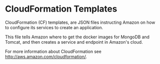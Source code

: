 # CloudFormation Templates

CloudFormation (CF) templates, are JSON files instructing Amazon on how to configure its services to create an application.

This file tells Amazon where to get the docker images for MongoDB and Tomcat, and then creates a service and endpoint in Amazon's cloud.

For more information about CloudFormation see http://aws.amazon.com/cloudformation/.
